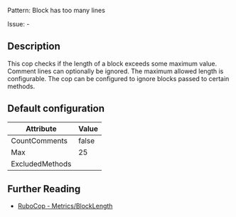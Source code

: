Pattern: Block has too many lines

Issue: -

## Description

This cop checks if the length of a block exceeds some maximum value.
Comment lines can optionally be ignored.
The maximum allowed length is configurable.
The cop can be configured to ignore blocks passed to certain methods.

## Default configuration

Attribute | Value
--- | ---
CountComments | false
Max | 25
ExcludedMethods |

## Further Reading

* [RuboCop - Metrics/BlockLength](https://rubocop.readthedocs.io/en/latest/cops_metrics/#metricsblocklength)
